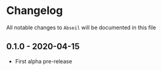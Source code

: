 # Changelog

All notable changes to `Abseil` will be documented in this file

## 0.1.0 - 2020-04-15

- First alpha pre-release

